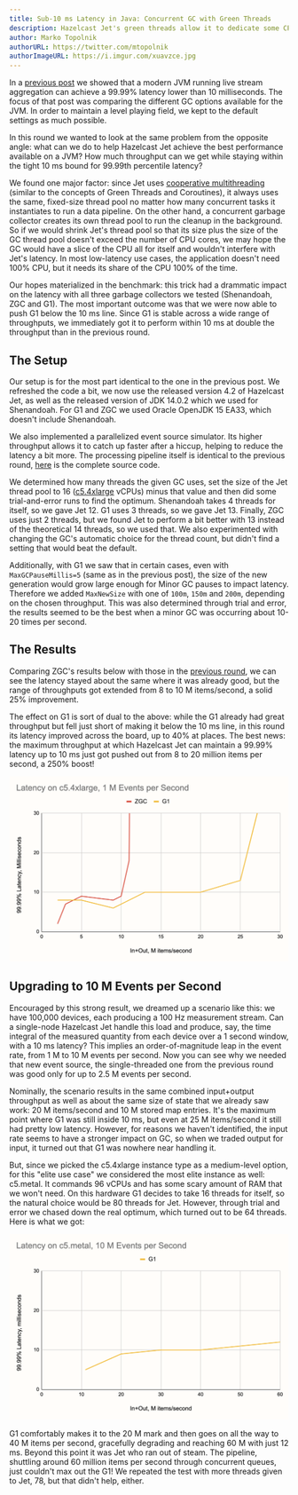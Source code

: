 ```yaml
---
title: Sub-10 ms Latency in Java: Concurrent GC with Green Threads
description: Hazelcast Jet's green threads allow it to dedicate some CPU cores to GC and win big on latency
author: Marko Topolnik
authorURL: https://twitter.com/mtopolnik
authorImageURL: https://i.imgur.com/xuavzce.jpg
---
```


In a [previous post](/blog/2020/06/23/jdk-gc-benchmarks-rematch) we
showed that a modern JVM running live stream aggregation can achieve a
99.99% latency lower than 10 milliseconds. The focus of that post was
comparing the different GC options available for the JVM. In order to
maintain a level playing field, we kept to the default settings as much
possible.

In this round we wanted to look at the same problem from the opposite
angle: what can we do to help Hazelcast Jet achieve the best performance
available on a JVM? How much throughput can we get while staying within
the tight 10 ms bound for 99.99th percentile latency?

We found one major factor: since Jet uses [cooperative
multithreading](/docs/architecture/execution-engine) (similar to the
concepts of Green Threads and Coroutines), it always uses the same,
fixed-size thread pool no matter how many concurrent tasks it
instantiates to run a data pipeline. On the other hand, a concurrent
garbage collector creates its own thread pool to run the cleanup in the
background. So if we would shrink Jet's thread pool so that its size
plus the size of the GC thread pool doesn't exceed the number of CPU
cores, we may hope the GC would have a slice of the CPU all for itself
and wouldn't interfere with Jet's latency. In most low-latency use
cases, the application doesn't need 100% CPU, but it needs its share of
the CPU 100% of the time.

Our hopes materialized in the benchmark: this trick had a drammatic
impact on the latency with all three garbage collectors we tested
(Shenandoah, ZGC and G1). The most important outcome was that we were
now able to push G1 below the 10 ms line. Since G1 is stable across a
wide range of throughputs, we immediately got it to perform within 10 ms
at double the throughput than in the previous round.

## The Setup

Our setup is for the most part identical to the one in the previous
post. We refreshed the code a bit, we now use the released version 4.2
of Hazelcast Jet, as well as the released version of JDK 14.0.2 which
we used for Shenandoah. For G1 and ZGC we used Oracle OpenJDK 15 EA33,
which doesn't include Shenandoah.

We also implemented a parallelized event source simulator. Its higher
throughput allows it to catch up faster after a hiccup, helping to
reduce the latency a bit more. The processing pipeline itself is
identical to the previous round,
[here](https://github.com/mtopolnik/jet-gc-benchmark/blob/round-3/src/main/java/org/example/StreamingRound3.java)
is the complete source code.

We determined how many threads the given GC uses, set the size of the
Jet thread pool to 16
([c5.4xlarge](https://aws.amazon.com/ec2/instance-types/c5/) vCPUs)
minus that value and then did some trial-and-error runs to find the
optimum. Shenandoah takes 4 threads for itself, so we gave Jet 12. G1
uses 3 threads, so we gave Jet 13\. Finally, ZGC uses just 2 threads,
but we found Jet to perform a bit better with 13 instead of the
theoretical 14 threads, so we used that. We also experimented with
changing the GC's automatic choice for the thread count, but didn't find
a setting that would beat the default.

Additionally, with G1 we saw that in certain cases, even with
`MaxGCPauseMillis=5` (same as in the previous post), the size of the new
generation would grow large enough for Minor GC pauses to impact
latency. Therefore we added `MaxNewSize` with one of `100m`, `150m` and
`200m`, depending on the chosen throughput. This was also determined
through trial and error, the results seemed to be the best when a minor
GC was occurring about 10-20 times per second.

## The Results

Comparing ZGC's results below with those in the [previous
round](/blog/2020/06/23/jdk-gc-benchmarks-rematch#a-sneak-peek-into-upcoming-versions),
we can see the latency stayed about the same where it was already good,
but the range of throughputs got extended from 8 to 10 M items/second,
a solid 25% improvement.

The effect on G1 is sort of dual to the above: while the G1 already had
great throughput but fell just short of making it below the 10 ms line,
in this round its latency improved across the board, up to 40% at
places. The best news: the maximum throughput at which Hazelcast Jet can
maintain a 99.99% latency up to 10 ms just got pushed out from 8 to 20
million items per second, a 250% boost!

![Latency on c5.4xlarge, 1 M Events per Second](assets/2020-08-11-latency-1m.png)

## Upgrading to 10 M Events per Second

Encouraged by this strong result, we dreamed up a scenario like this: we
have 100,000 devices, each producing a 100 Hz measurement stream. Can a
single-node Hazelcast Jet handle this load and produce, say, the time
integral of the measured quantity from each device over a 1 second
window, with a 10 ms latency? This implies an order-of-magnitude leap in
the event rate, from 1 M to 10 M events per second. Now you can see why
we needed that new event source, the single-threaded one from the
previous round was good only for up to 2.5 M events per second.

Nominally, the scenario results in the same combined input+output
throughput as well as about the same size of state that we already saw
work: 20 M items/second and 10 M stored map entries. It's the maximum
point where G1 was still inside 10 ms, but even at 25 M items/second it
still had pretty low latency. However, for reasons we haven't
identified, the input rate seems to have a stronger impact on GC, so
when we traded output for input, it turned out that G1 was nowhere near
handling it.

But, since we picked the c5.4xlarge instance type as a medium-level
option, for this "elite use case" we considered the most elite instance
as well: c5.metal. It commands 96 vCPUs and has some scary amount of RAM
that we won't need. On this hardware G1 decides to take 16 threads for
itself, so the natural choice would be 80 threads for Jet. However,
through trial and error we chased down the real optimum, which turned
out to be 64 threads. Here is what we got:

![Latency on c5.metal, 10 M Events per Second](assets/2020-08-11-latency-10m.png)

G1 comfortably makes it to the 20 M mark and then goes on all the way to
40 M items per second, gracefully degrading and reaching 60 M with just
12 ms. Beyond this point it was Jet who ran out of steam. The pipeline,
shuttling around 60 million items per second through concurrent queues,
just couldn't max out the G1! We repeated the test with more threads
given to Jet, 78, but that didn't help, either.
